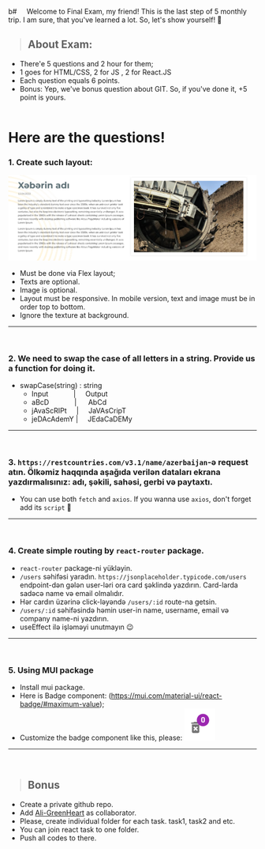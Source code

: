 b# &nbsp;&nbsp;&nbsp; Welcome to Final Exam, my friend! This is the last step of
5 monthly trip. I am sure, that you've learned a lot. So, let's show yourself!
💪

> ## About Exam:

- There'e 5 questions and 2 hour for them;
- 1 goes for HTML/CSS, 2 for JS , 2 for React.JS
- Each question equals 6 points.
- Bonus: Yep, we've bonus question about GIT. So, if you've done it, +5 point is
  yours. <br/> <br/>

# Here are the questions!

### 1. Create such layout:

![](./img/mega.PNG)

- Must be done via Flex layout;
- Texts are optional.
- Image is optional.
- Layout must be responsive. In mobile version, text and image must be in order top to bottom. 
- Ignore the texture at background. 

<hr/>
<br/>

### 2. We need to swap the case of all letters in a string. Provide us a function for doing it. 
* swapCase(string) : string
    - Input&nbsp;&nbsp;&nbsp;&nbsp;&nbsp;&nbsp;&nbsp;&nbsp;&nbsp;&nbsp;&nbsp;&nbsp;&nbsp;|&nbsp;&nbsp;&nbsp;&nbsp;&nbsp;Output
    - aBcD &nbsp;&nbsp;&nbsp;&nbsp;&nbsp;&nbsp;&nbsp;&nbsp;&nbsp;&nbsp;&nbsp;&nbsp;|&nbsp;&nbsp;&nbsp;&nbsp;&nbsp;&nbsp;AbCd
    - jAvaScRIPt &nbsp;&nbsp;&nbsp;&nbsp;|&nbsp;&nbsp;&nbsp;&nbsp; JaVAsCripT
    - jeDAcAdemY |&nbsp;&nbsp;&nbsp;&nbsp; JEdaCaDEMy

<hr/>
<br/>

### 3. `https://restcountries.com/v3.1/name/azerbaijan`-ə request atın. Ölkəmiz haqqında aşağıda verilən dataları ekrana yazdırmalısınız: adı, şəkili, sahəsi, gerbi və paytaxtı. 

- You can use both `fetch` and `axios`. If you wanna use `axios`, don't forget add its `script` 🙂

<hr/>
<br/>

### 4. Create simple routing by `react-router` package.
- `react-router` package-ni yükləyin. 
- `/users` səhifəsi yaradın. `https://jsonplaceholder.typicode.com/users` endpoint-dən gələn user-ləri ora card şəklində yazdırın. Card-larda sadəcə name və email olmalıdır. 
- Hər cardın üzərinə click-ləyəndə `/users/:id` route-na getsin. 
- `/users/:id` səhifəsində həmin user-in name, username, email və company name-ni yazdırın. 
- useEffect ilə işləməyi unutmayın 😉

<hr/>
<br/>

### 5. Using MUI package

- Install mui package.
- Here is Badge component: (https://mui.com/material-ui/react-badge/#maximum-value);
- Customize the badge component like this, please: ![](./img/badge.PNG)

<hr/>
<br/>

> ## Bonus

- Create a private github repo.
- Add [Ali-GreenHeart](https://github.com/Ali-GreenHeart) as collaborator.
- Please, create individual folder for each task. task1, task2 and etc.
- You can join react task to one folder.
- Push all codes to there.

